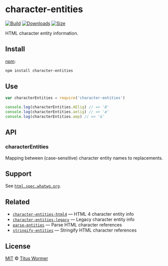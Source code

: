 # character-entities

[![Build][build-badge]][build]
[![Downloads][downloads-badge]][downloads]
[![Size][size-badge]][size]

HTML character entity information.

## Install

[npm][]:

```sh
npm install character-entities
```

## Use

```js
var characterEntities = require('character-entities')

console.log(characterEntities.AElig) // => 'Æ'
console.log(characterEntities.aelig) // => 'æ'
console.log(characterEntities.amp) // => '&'
```

## API

### characterEntities

Mapping between (case-sensitive) character entity names to replacements.

## Support

See [`html.spec.whatwg.org`][html].

## Related

- [`character-entities-html4`](https://github.com/wooorm/character-entities-html4)
  — HTML 4 character entity info
- [`character-entities-legacy`](https://github.com/wooorm/character-entities-legacy)
  — Legacy character entity info
- [`parse-entities`](https://github.com/wooorm/parse-entities)
  — Parse HTML character references
- [`stringify-entities`](https://github.com/wooorm/stringify-entities)
  — Stringify HTML character references

## License

[MIT][license] © [Titus Wormer][author]

<!-- Definitions -->

[build-badge]: https://img.shields.io/travis/wooorm/character-entities.svg
[build]: https://travis-ci.org/wooorm/character-entities
[downloads-badge]: https://img.shields.io/npm/dm/character-entities.svg
[downloads]: https://www.npmjs.com/package/character-entities
[size-badge]: https://img.shields.io/bundlephobia/minzip/character-entities.svg
[size]: https://bundlephobia.com/result?p=character-entities
[npm]: https://docs.npmjs.com/cli/install
[license]: license
[author]: https://wooorm.com
[html]: https://html.spec.whatwg.org/multipage/syntax.html#named-character-references
